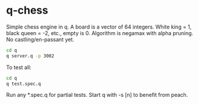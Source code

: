 # q-chess

Simple chess engine in q.
A board is a vector of 64 integers.
White king = 1, black queen = -2, etc., empty is 0.
Algorithm is negamax with alpha pruning.
No castling/en-passant yet. 


```sh
cd q
q server.q -p 3002
```

To test all:

```sh
cd q
q test.spec.q
```

Run any *.spec.q for partial tests.
Start q with -s [n] to benefit from peach.